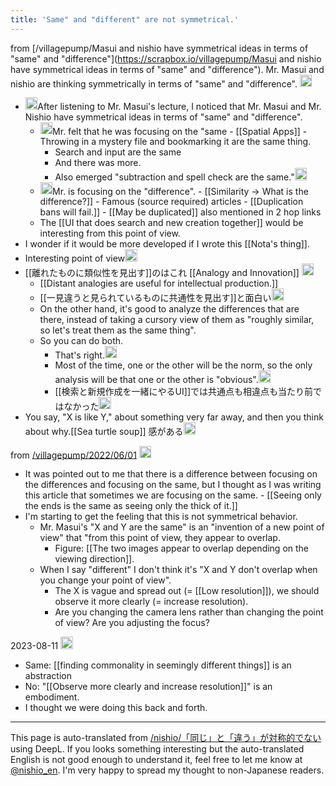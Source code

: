 ```yaml
---
title: 'Same" and "different" are not symmetrical.'
---
```


from [/villagepump/Masui and nishio have symmetrical ideas in terms of "same" and "difference"](https://scrapbox.io/villagepump/Masui and nishio have symmetrical ideas in terms of "same" and "difference").
Mr. Masui and nishio are thinking symmetrically in terms of "same" and "difference".
<img src='https://scrapbox.io/api/pages/villagepump/takker/icon' alt='/villagepump/takker.icon' height="19.5"/>
- <img src='https://scrapbox.io/api/pages/villagepump/増井俊之/icon' alt='/villagepump/増井俊之.icon' height="19.5"/>After listening to Mr. Masui's lecture, I noticed that Mr. Masui and Mr. Nishio have symmetrical ideas in terms of "same" and "difference".
    - <img src='https://scrapbox.io/api/pages/villagepump/増井俊之/icon' alt='/villagepump/増井俊之.icon' height="19.5"/>Mr. felt that he was focusing on the "same
            - [[Spatial Apps]]
            - Throwing in a mystery file and bookmarking it are the same thing.
        - Search and input are the same
        - And there was more.
        - Also emerged "subtraction and spell check are the same."<img src='https://scrapbox.io/api/pages/villagepump/nishio/icon' alt='/villagepump/nishio.icon' height="19.5"/>
    - <img src='https://scrapbox.io/api/pages/villagepump/nishio/icon' alt='/villagepump/nishio.icon' height="19.5"/>Mr. is focusing on the "difference".
            - [[Similarity -> What is the difference?]]
            - Famous (source required) articles
            - [[Duplication bans will fail.]]
            - [[May be duplicated]] also mentioned in 2 hop links
    - The [[UI that does search and new creation together]] would be interesting from this point of view.
- I wonder if it would be more developed if I wrote this [[Nota's thing]].
- Interesting point of view<img src='https://scrapbox.io/api/pages/villagepump/nishio/icon' alt='/villagepump/nishio.icon' height="19.5"/>
- [[離れたものに類似性を見出す]]のはこれ [[Analogy and Innovation]] <img src='https://scrapbox.io/api/pages/villagepump/nishio/icon' alt='/villagepump/nishio.icon' height="19.5"/>
    - [[Distant analogies are useful for intellectual production.]]
    - [[一見違うと見られているものに共通性を見出す]]と面白い<img src='https://scrapbox.io/api/pages/villagepump/takker/icon' alt='/villagepump/takker.icon' height="19.5"/>
    - On the other hand, it's good to analyze the differences that are there, instead of taking a cursory view of them as "roughly similar, so let's treat them as the same thing".
    - So you can do both.
        - That's right.<img src='https://scrapbox.io/api/pages/villagepump/nishio/icon' alt='/villagepump/nishio.icon' height="19.5"/>
        - Most of the time, one or the other will be the norm, so the only analysis will be that one or the other is "obvious".<img src='https://scrapbox.io/api/pages/villagepump/takker/icon' alt='/villagepump/takker.icon' height="19.5"/>
        - [[検索と新規作成を一緒にやるUI]]では共通点も相違点も当たり前ではなかった<img src='https://scrapbox.io/api/pages/villagepump/takker/icon' alt='/villagepump/takker.icon' height="19.5"/>
- You say, "X is like Y," about something very far away, and then you think about why.[[Sea turtle soup]] 感がある<img src='https://scrapbox.io/api/pages/villagepump/nishio/icon' alt='/villagepump/nishio.icon' height="19.5"/>

from [/villagepump/2022/06/01](https://scrapbox.io/villagepump/2022/06/01)
<img src='https://scrapbox.io/api/pages/villagepump/nishio/icon' alt='/villagepump/nishio.icon' height="19.5"/>
- It was pointed out to me that there is a difference between focusing on the differences and focusing on the same, but I thought as I was writing this article that sometimes we are focusing on the same.
        - [[Seeing only the ends is the same as seeing only the thick of it.]]
- I'm starting to get the feeling that this is not symmetrical behavior.
    - Mr. Masui's "X and Y are the same" is an "invention of a new point of view" that "from this point of view, they appear to overlap.
        - Figure: [[The two images appear to overlap depending on the viewing direction]].
    - When I say "different" I don't think it's "X and Y don't overlap when you change your point of view".
        - The X is vague and spread out (= [[Low resolution]]), we should observe it more clearly (= increase resolution).
        - Are you changing the camera lens rather than changing the point of view? Are you adjusting the focus?

2023-08-11
<img src='https://scrapbox.io/api/pages/villagepump/nishio/icon' alt='/villagepump/nishio.icon' height="19.5"/>
- Same: [[finding commonality in seemingly different things]] is an abstraction
- No: "[[Observe more clearly and increase resolution]]" is an embodiment.
- I thought we were doing this back and forth.


---
This page is auto-translated from [/nishio/「同じ」と「違う」が対称的でない](https://scrapbox.io/nishio/「同じ」と「違う」が対称的でない) using DeepL. If you looks something interesting but the auto-translated English is not good enough to understand it, feel free to let me know at [@nishio_en](https://twitter.com/nishio_en). I'm very happy to spread my thought to non-Japanese readers.